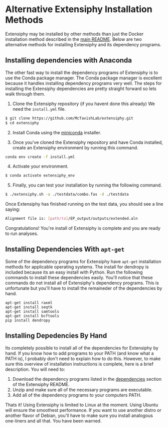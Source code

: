 # Alternative Extensiphy Installation Methods

Extensiphy may be installed by other methods than just the Docker installation method described in the [main README](https://github.com/McTavishLab/extensiphy/blob/main/README.md#building-and-testing-your-own-extensiphy-docker-image). Below are two alternative methods for installing Extensiphy and its dependency programs.


## Installing dependencies with Anaconda

The other fast way to install the dependency programs of Extensiphy is to use the Conda package manager.
The Conda package manager is excellent because it handles installing dependency programs very well.
The steps for installing the Extensiphy dependencies are pretty straight forward so lets walk through them.

1. Clone the Extensiphy repository (if you havent done this already) We need the `install.yml` file.

```bash
$ git clone https://github.com/McTavishLab/extensiphy.git
$ cd extensiphy
```

2. Install Conda using the [miniconda](https://docs.conda.io/en/latest/miniconda.html) installer.

3. Once you've cloned the Extensiphy repository and have Conda installed, create an Extensiphy environment by running this command.

```bash
conda env create -f install.yml
```

4. Activate your environment.

```bash
$ conda activate extensiphy_env
```

5. Finally, you can test your installation by running the following command.

```bash
$ ./extensiphy.sh -a ./testdata/combo.fas -d ./testdata
```

Once Extensiphy has finished running on the test data, you should see a line saying:
```bash
Alignment file is: [path/to]/EP_output/outputs/extended.aln
```
Congratulations! You're install of Extensiphy is complete and you are ready to run analyses.


## Installing Dependencies With `apt-get`
Some of the dependency programs for Extensiphy have `apt-get` installation methods for applicable operating systems. The install for dendropy is included because its an easy install with Python. Run the following commands to install these dependencies easily. You'll notice that these commands do not install all of Extensiphy's dependency programs. This is unfortunate but you'll have to install the remaineder of the dependencies by hand.

```
apt-get install raxml
apt-get install seqtk
apt-get install samtools
apt-get install bcftools
pip install dendropy
```


## Installing Depedencies By Hand

Its completely possible to install all of the dependencies for Extensiphy by hand.
If you know how to add programs to your PATH (and know what a PATH is), I probably don't need to explain how to do this.
However, to make sure this overview of installation instructions is complete, here is a brief description.
You will need to:
1. Download the dependency programs listed in the [dependencies](https://github.com/McTavishLab/extensiphy#dependencies) section of the Extensiphy README.
2. Unzip and make sure all of the necessary programs are executable.
3. Add all of the dependency programs to your computers PATH.


Thats it! Using Extensiphy is limited to Linux at the moment. Using Ubuntu will ensure the smoothest performance. If you want to use another distro or another flavor of Debian, you'll have to make sure you install analogous one-liners and all that. You have been warned.
